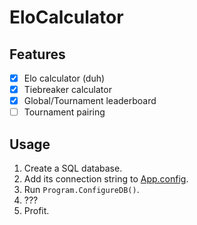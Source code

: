 # EloCalculator

## Features
- [x] Elo calculator (duh)
- [x] Tiebreaker calculator
- [X] Global/Tournament leaderboard
- [ ] Tournament pairing

## Usage
1. Create a SQL database.
2. Add its connection string to [App.config](https://github.com/asdia0/EloCalculator/blob/master/src/EloCalculator/App.config).
3. Run `Program.ConfigureDB()`.
4. ???
5. Profit.
